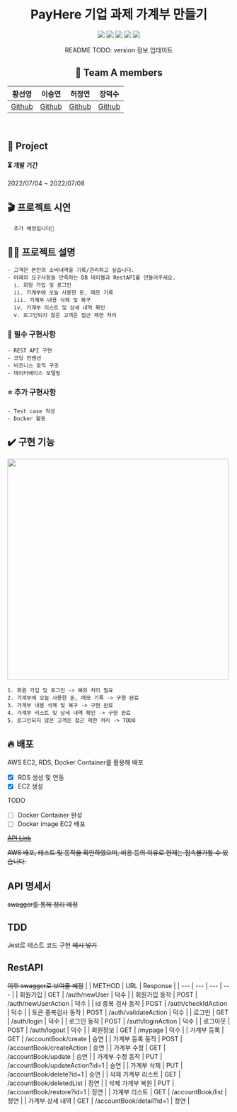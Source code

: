 <div align="center">

  # PayHere 기업 과제 가계부 만들기
<p>
  <img src="https://img.shields.io/badge/Node.js-339933?style=flat&logo=Swift&logoColor=white"/>
  <img src="https://img.shields.io/badge/Docker-2496ED?style=flat&logo=Docker&logoColor=white"/>
  <img src="https://img.shields.io/badge/MySQL-4479A1?style=flat&logo=MySQL&logoColor=white"/>
  <img src="https://img.shields.io/badge/Amazon RDS-527FFF?style=flat&logo=Amazon RDS&logoColor=white"/>
  <img src="https://img.shields.io/badge/Amazon EC2-FF9900?style=flat&logo=Amazon EC2S&logoColor=white"/>
</p>
 README TODO: version 정보 업데이트

  ## 🌈 Team A members  

  |황선영|이승연|허정연|장덕수|
  |:------:|:------:|:------:|:------:|
  |[Github](https://github.com/SMin1620) | [Github](https://github.com/dltmddus1998) | [Github](https://github.com/golgol22) | [Github](https://github.com/dapsu) |

</div> 
<br/>


## 📒 Project

  <h4> ⏳  개발 기간  </h4> 
  2022/07/04  ~ 2022/07/08 

  ## 🎬 프로젝트 시연
  ```
    추가 예정입니다🤍
  ```
  ## ✍🏻 프로젝트 설명
  ```
  - 고객은 본인의 소비내역을 기록/관리하고 싶습니다.
  - 아래의 요구사항을 만족하는 DB 테이블과 RestAPI를 만들어주세요.
    i. 회원 가입 및 로그인
    ii. 가계부에 오늘 사용한 돈, 메모 기록
    iii. 가계부 내용 삭제 및 복구 
    iv. 가계부 리스트 및 상세 내역 확인
    v. 로그인되지 않은 고객은 접근 제한 처리
  ```
  ### 🌟 필수 구현사항  
    - REST API 구현
    - 코딩 컨벤션
    - 비즈니스 로직 구조
    - 데이터베이스 모델링
  ### ⭐ 추가 구현사항
    - Test case 작성  
    - Docker 활용


## ✔️ 구현 기능

<img src="https://user-images.githubusercontent.com/22606199/177725389-38d3a111-291d-4abb-bc11-80a28abf1942.png" width="500"/>

```
1. 회원 가입 및 로그인 -> 예외 처리 필요
2. 가계부에 오늘 사용한 돈, 메모 기록 -> 구현 완료
3. 가계부 내용 삭제 및 복구 -> 구현 완료
4. 가계부 리스트 및 상세 내역 확인 -> 구현 완료
5. 로그인되지 않은 고객은 접근 제한 처리 -> TODO
```



## 🔥 배포
AWS EC2, RDS, Docker Container를 활용해 배포
- [x] RDS 생성 및 연동
- [x] EC2 생성

TODO
- [ ] Docker Container 완성
- [ ] Docker image EC2 배포
 
~~[API Link]("/")~~

~~AWS 배포, 테스트 및 동작을 확인하였으며, 비용 등의 이유로 현재는 접속불가할 수 있습니다.~~


## API 명세서  
~~swagger를 통해 정리 예정~~


## TDD

Jest로 테스트 코드 구현
~~예시 넣기~~


## RestAPI
~~이후 swagger로 보여줄 예정~~
  |  | METHOD | URL | Response |
| --- | --- | --- | --- |
| 회원가입 | GET | /auth/newUser | 덕수 |
| 회원가입 동작 | POST | /auth/newUserAction | 덕수 |
| id 중복 검사 동작 | POST | /auth/checkIdAction | 덕수 |
| 토큰 중복검사 동작 | POST | /auth/validateAction | 덕수 |
| 로그인 | GET | /auth/login | 덕수 |
| 로그인 동작  | POST | /auth/loginAction | 덕수 |
| 로그아웃 | POST | /auth/logout | 덕수 |
| 회원정보 | GET | /mypage | 덕수 |
| 가계부 등록 | GET | /accountBook/create | 승연 |
| 가계부 등록 동작  | POST | /accountBook/createAction | 승연 |
| 가계부 수정 | GET | /accountBook/update | 승연 |
| 가계부 수정 동작 | PUT | /accountBook/updateAction?id=1 | 승연 |
| 가계부 삭제 | PUT | /accountBook/delete?id=1 | 승연 |
| 삭제 가계부 리스트 | GET | /accountBook/deletedList | 정연 |
| 삭제 가계부 복원 | PUT | /accountBook/restore?id=1 | 정연 |
| 가계부 리스트 | GET | /accountBook/list | 정연 |
| 가계부 상세 내역 | GET | /accountBook/detail?id=1 | 정연 |


